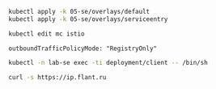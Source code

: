 ```bash
kubectl apply -k 05-se/overlays/default
kubectl apply -k 05-se/overlays/serviceentry
```
```bash
kubectl edit mc istio
```
```
outboundTrafficPolicyMode: "RegistryOnly"
```
```bash
kubectl -n lab-se exec -ti deployment/client -- /bin/sh
```
```bash
curl -s https://ip.flant.ru
```

